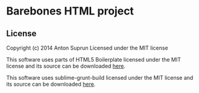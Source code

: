 # Barebones HTML project

## License
Copyright (c) 2014 Anton Suprun
Licensed under the MIT license

This software uses parts of HTML5 Boilerplate licensed under the MIT license
and its source can be downloaded [here](https://github.com/h5bp/html5-boilerplate).

This software uses sublime-grunt-build licensed under the MIT license
and its source can be downloaded [here](https://github.com/jonschlinkert/sublime-grunt-build).
